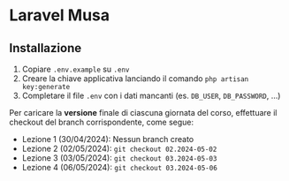 # Laravel Musa

## Installazione

1. Copiare `.env.example` su `.env`
2. Creare la chiave applicativa lanciando il comando `php artisan key:generate`
3. Completare il file `.env` con i dati mancanti (es. `DB_USER`, `DB_PASSWORD`, ...)

Per caricare la **versione** finale di ciascuna giornata del corso, effettuare il checkout del branch corrispondente, come
segue:

- Lezione 1 (30/04/2024): Nessun branch creato
- Lezione 2 (02/05/2024): `git checkout 02.2024-05-02`
- Lezione 3 (03/05/2024): `git checkout 03.2024-05-03`
- Lezione 4 (06/05/2024): `git checkout 03.2024-05-06`

